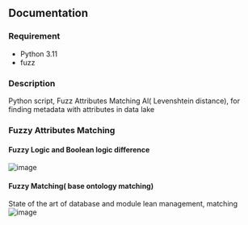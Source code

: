 ## Documentation
### Requirement
* Python 3.11
* fuzz

### Description
Python script, Fuzz Attributes Matching Al( Levenshtein distance), for finding metadata with attributes in data lake 

### Fuzzy Attributes Matching
#### Fuzzy Logic and Boolean logic difference
![image](https://github.com/DatMinhLeChon/fuzz.am/assets/93373784/23db81c1-0ac6-4883-8147-89124a10e8f5)

#### Fuzzy Matching( base ontology matching)
State of the art of database and module lean management, matching
![image](https://github.com/DatMinhLeChon/fuzz.am/assets/93373784/f71ebccc-bbf2-49bc-a4d3-33a91cff2cb4)

